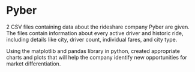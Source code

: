 # Pyber

2 CSV files containing data about the rideshare company Pyber are given. The files contain information about every active driver and historic ride, including details like city, driver count, individual fares, and city type.

Using the matplotlib and pandas library in python, created appropriate charts and plots that will help the company identify new opportunities for market differentiation.
